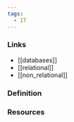```yaml
---
tags:
  - IT
---
```

### Links
- [[databases]]
- [[relational]]
- [[non_relational]]

### Definition

### Resources
